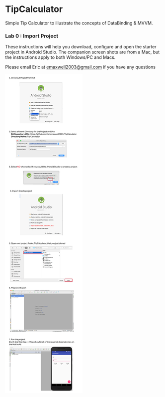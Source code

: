 # TipCalculator
Simple Tip Calculator to illustrate the concepts of DataBinding & MVVM.


### Lab 0 : Import Project

These instructions will help you download, configure and open the starter
project in Android Studio.  The companion screen shots are from a Mac, but the instructions apply to both Windows/PC and Macs.

Please email Eric at emaxwell2003@gmail.com if you have any questions

![Install Instructions](InstallInstructions.png)


